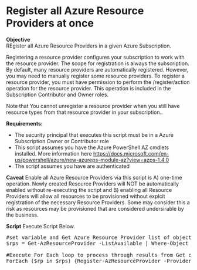 # Register all Azure Resource Providers at once

**Objective**</br>
REgister all Azure Resource Providers in a given Azure Subscription.

Registering a resource provider configures your subscription to work with the resource provider. The scope for registration is always the subscription. By default, many resource providers are automatically registered. However, you may need to manually register some resource providers. To register a resource provider, you must have permission to perform the /register/action operation for the resource provider. This operation is included in the Subscription Contributor and Owner roles. 

Note that You cannot unregister a resource provider when you still have resource types from that resource provider in your subscription.\. </br>

**Requirements:**
- The security principal that executes this script must be in a Azure Subscription Owner or Contributor role
- This script assumes you have the Azure PowerShell AZ cmdlets installed. More information here https://docs.microsoft.com/en-us/powershell/azure/new-azureps-module-az?view=azps-1.4.0
- The script assumes you have are authenticated

**Caveat**
Enable all Azure Resource Providers via this script is A) one-time operation. Newly created Resource Providers will NOT be automatically enabled without re-executing the script and B) enabling all Resource Providers will allow all resources to be provisioned without explcit registration of the necessary Resource Providers. Some may consider this a risk as resources may be provisioned that are considered undersirable by the business. 

**Script**
Execute Script Below.
<pre lang="...">
#set variable and Get Azure Resource Provider list of objects that are not registered
$rps = Get-AzResourceProvider -ListAvailable | Where-Object {$_.RegistrationState -eq 'NotRegistered'} | Select-Object ProviderNamespace

#Execute For Each loop to process through results from Get command and register Resource Providers
ForEach ($rp in $rps) {Register-AzResourceProvider -ProviderNamespace $rp.ProviderNamespace}
</pre>
